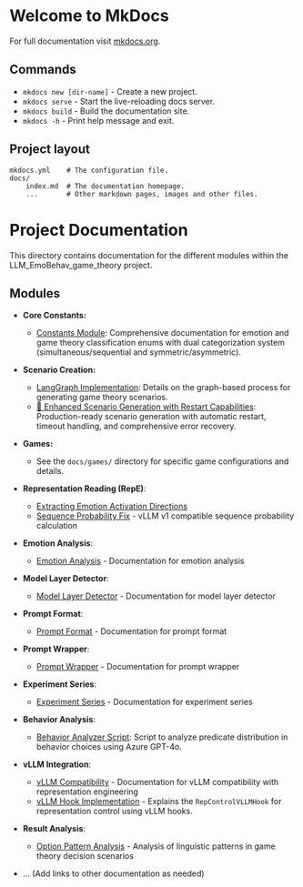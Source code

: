 # Welcome to MkDocs

For full documentation visit [mkdocs.org](https://www.mkdocs.org).

## Commands

* `mkdocs new [dir-name]` - Create a new project.
* `mkdocs serve` - Start the live-reloading docs server.
* `mkdocs build` - Build the documentation site.
* `mkdocs -h` - Print help message and exit.

## Project layout

    mkdocs.yml    # The configuration file.
    docs/
        index.md  # The documentation homepage.
        ...       # Other markdown pages, images and other files.

# Project Documentation

This directory contains documentation for the different modules within the LLM_EmoBehav_game_theory project.

## Modules

*   **Core Constants:**
    *   [Constants Module](../README_constants.md): Comprehensive documentation for emotion and game theory classification enums with dual categorization system (simultaneous/sequential and symmetric/asymmetric).

*   **Scenario Creation:**
    *   [LangGraph Implementation](./code_readme/data_creation/scenario_creation/langgraph_creation/README.md): Details on the graph-based process for generating game theory scenarios.
    *   [🔄 Enhanced Scenario Generation with Restart Capabilities](./code_readme/scenario_generation_restart.md): Production-ready scenario generation with automatic restart, timeout handling, and comprehensive error recovery.
*   **Games:**
    *   See the `docs/games/` directory for specific game configurations and details.

*   **Representation Reading (RepE)**: 
    *   [Extracting Emotion Activation Directions](./code_readme/neuro_manipulation/repe/README.md)
    *   [Sequence Probability Fix](./code_readme/neuro_manipulation/repe/README_sequence_prob_fix.md) - vLLM v1 compatible sequence probability calculation

*   **Emotion Analysis**:
    *   [Emotion Analysis](./reference/emotion_analysis.md) - Documentation for emotion analysis

*   **Model Layer Detector**:
    *   [Model Layer Detector](./reference/model_layer_detector.md) - Documentation for model layer detector

*   **Prompt Format**:
    *   [Prompt Format](./reference/prompt_format.md) - Documentation for prompt format

*   **Prompt Wrapper**:
    *   [Prompt Wrapper](./reference/prompt_wrapper.md) - Documentation for prompt wrapper

*   **Experiment Series**:
    *   [Experiment Series](./reference/experiment_series_README.md) - Documentation for experiment series

*   **Behavior Analysis**:
    *   [Behavior Analyzer Script](../../README.md): Script to analyze predicate distribution in behavior choices using Azure GPT-4o.

*   **vLLM Integration**:
    *   [vLLM Compatibility](./reference/vllm_compatibility.md) - Documentation for vLLM compatibility with representation engineering
    *   [vLLM Hook Implementation](./reference/vllm_hook_implementation.md) - Explains the `RepControlVLLMHook` for representation control using vLLM hooks.

*   **Result Analysis**:
    *   [Option Pattern Analysis](./code_readme/result_analysis/option_pattern_analysis_link.md) - Analysis of linguistic patterns in game theory decision scenarios

*   ... (Add links to other documentation as needed)

